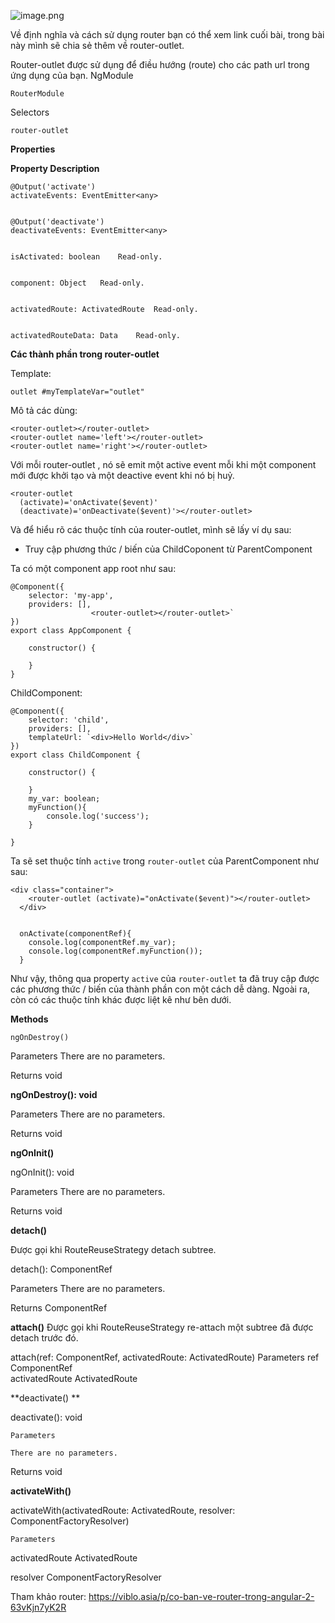 ![image.png](https://images.viblo.asia/f339f66a-01c6-4d87-9e71-42763c7d2891.png)

Về định nghĩa và cách sử dụng router bạn có thể xem link cuối bài, trong bài này mình sẽ chia sẻ thêm về router-outlet.

Router-outlet được sử dụng để điều hướng (route) cho các path url trong ứng dụng của bạn.
NgModule

    RouterModule
Selectors

    router-outlet


**Properties**


**Property	Description**

```
@Output('activate')
activateEvents: EventEmitter<any>	
    
    
@Output('deactivate')
deactivateEvents: EventEmitter<any>	
    
    
isActivated: boolean	Read-only.
    
    
component: Object	Read-only.
    
    
activatedRoute: ActivatedRoute	Read-only.
    
    
activatedRouteData: Data	Read-only.
```
    
    
**Các thành phần trong router-outlet**

Template:

`outlet	#myTemplateVar="outlet"`


Mô tả các dùng: 

```
<router-outlet></router-outlet>
<router-outlet name='left'></router-outlet>
<router-outlet name='right'></router-outlet>
```

Với mỗi router-outlet , nó sẽ emit một active event mỗi khi một component mới được khởi tạo và một deactive event khi nó bị huỷ.

```
<router-outlet
  (activate)='onActivate($event)'
  (deactivate)='onDeactivate($event)'></router-outlet>
```

Và để hiểu rõ các thuộc tính của router-outlet, mình sẽ lấy ví dụ sau: 

- Truy cập phương thức / biến của ChildCoponent từ ParentComponent 

Ta có một component app root như sau:

```
@Component({
    selector: 'my-app',
    providers: [],
                  <router-outlet></router-outlet>`
})
export class AppComponent {

    constructor() {

    }
}
```


ChildComponent:

```
@Component({
    selector: 'child',
    providers: [],
    templateUrl: `<div>Hello World</div>`
})
export class ChildComponent {

    constructor() {

    }
    my_var: boolean;
    myFunction(){
        console.log('success');
    }

}
```


Ta sẽ set thuộc tính `active` trong `router-outlet` của ParentComponent như sau:

```
<div class="container">
    <router-outlet (activate)="onActivate($event)"></router-outlet>
  </div>


  onActivate(componentRef){
    console.log(componentRef.my_var);
    console.log(componentRef.myFunction());
  }
```
  
  Như vậy, thông qua property `active` của `router-outlet`  ta đã truy cập được các phương thức / biến của thành phần con một cách dễ dàng.
  Ngoài ra, còn có các thuộc tính khác được liệt kê như bên dưới.
  
  
**Methods**

`ngOnDestroy() `


Parameters
There are no parameters.

Returns
void

**ngOnDestroy(): void**

Parameters
There are no parameters.

Returns
void

**ngOnInit()** 


ngOnInit(): void

Parameters
There are no parameters.

Returns
void

**detach()**

Được gọi khi RouteReuseStrategy detach subtree.


detach(): ComponentRef<any>
    
Parameters
There are no parameters.

Returns
ComponentRef<any>

**attach()**
Được gọi khi RouteReuseStrategy re-attach một subtree đã được detach trước đó.

attach(ref: ComponentRef<any>, activatedRoute: ActivatedRoute)
Parameters
ref	ComponentRef	
activatedRoute	ActivatedRoute	
    
    
**deactivate() **

    
deactivate(): void

    Parameters

    There are no parameters.

Returns
void

**activateWith()**
    

activateWith(activatedRoute: ActivatedRoute, resolver: ComponentFactoryResolver)

    Parameters
    
activatedRoute	ActivatedRoute	
    
resolver	ComponentFactoryResolver

Tham khảo router: https://viblo.asia/p/co-ban-ve-router-trong-angular-2-63vKjn7yK2R